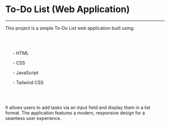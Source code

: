 <h1>To-Do List (Web Application)</h1>
<hr>
<p>This project is a simple To-Do List web application built using:</p>
<br><br>
<ul>- HTML</ul>
<ul>- CSS</ul>
<ul>- JavaScript</ul>
<ul>- Tailwind CSS</ul>
<br><br>
<p>
  It allows users to add tasks via an input field and display them in a list format. The application features a modern, responsive design for a seamless user     
  experience.
</p>
